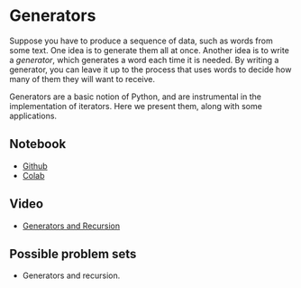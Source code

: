 # Generators

Suppose you have to produce a sequence of data, such as words from some text.  One idea is to generate them all at once.  Another idea is to write a _generator_, which generates a word each time it is needed.  By writing a generator, you can leave it up to the process that uses words to decide how many of them they will want to receive. 

Generators are a basic notion of Python, and are instrumental in the implementation of iterators.  Here we present them, along with some applications. 

## Notebook

* [Github](https://github.com/abstractions-in-python/abstractions-in-python.github.io/blob/master/notebooks/Generators_chapter.ipynb)
* [Colab](https://drive.google.com/file/d/1cn2gQ0xYePqgPQpT9o3rV9RnGy2fAjCL/view?usp=sharing)

## Video

* [Generators and Recursion]()

## Possible problem sets

* Generators and recursion.
